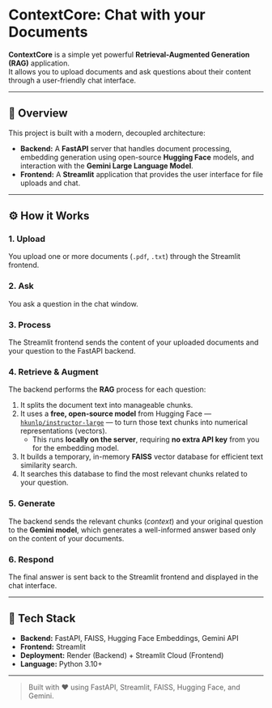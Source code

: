 # ContextCore: Chat with your Documents

**ContextCore** is a simple yet powerful **Retrieval-Augmented Generation (RAG)** application.  
It allows you to upload documents and ask questions about their content through a user-friendly chat interface.

---

## 🧠 Overview

This project is built with a modern, decoupled architecture:

- **Backend:** A **FastAPI** server that handles document processing, embedding generation using open-source **Hugging Face** models, and interaction with the **Gemini Large Language Model**.
- **Frontend:** A **Streamlit** application that provides the user interface for file uploads and chat.

---

## ⚙️ How it Works

### 1. Upload
You upload one or more documents (`.pdf`, `.txt`) through the Streamlit frontend.

### 2. Ask
You ask a question in the chat window.

### 3. Process
The Streamlit frontend sends the content of your uploaded documents and your question to the FastAPI backend.

### 4. Retrieve & Augment
The backend performs the **RAG** process for each question:

1. It splits the document text into manageable chunks.  
2. It uses a **free, open-source model** from Hugging Face — [`hkunlp/instructor-large`](https://huggingface.co/hkunlp/instructor-large) — to turn those text chunks into numerical representations (vectors).  
   - This runs **locally on the server**, requiring **no extra API key** from you for the embedding model.  
3. It builds a temporary, in-memory **FAISS** vector database for efficient text similarity search.  
4. It searches this database to find the most relevant chunks related to your question.

### 5. Generate
The backend sends the relevant chunks (*context*) and your original question to the **Gemini model**, which generates a well-informed answer based only on the content of your documents.

### 6. Respond
The final answer is sent back to the Streamlit frontend and displayed in the chat interface.

---

## 🧩 Tech Stack

- **Backend:** FastAPI, FAISS, Hugging Face Embeddings, Gemini API
- **Frontend:** Streamlit
- **Deployment:** Render (Backend) + Streamlit Cloud (Frontend)
- **Language:** Python 3.10+

---

> Built with ❤️ using FastAPI, Streamlit, FAISS, Hugging Face, and Gemini.